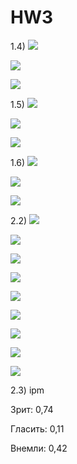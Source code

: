 # HW3

1.4)
![](Снимок1.PNG)

![](Снимок2.PNG)

![](Снимок3.PNG)

1.5)
![](нграм1.png)

![](нграм2.png)

![](нграм2.png)

1.6)
![](коллокаты1.png)

![](коллокаты2.png)

![](коллокаты3.png)

2.2)
![](2.2.1.гугл.png)

![](2.2.2.гугл.png)

![](2.2.3.гугл.png)

![](2.2.1.нкря.png)

![](2.2.2.нкря.png)

![](2.2.3.нкря.png)

![](2.2.4.нкря.png)

![](2.2.5.нкря.png)

![](2.2.6.нкря.png)

2.3)
ipm

Зрит: 0,74

Гласить: 0,11

Внемли: 0,42
